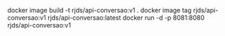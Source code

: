 docker image build -t rjds/api-conversao:v1 .
docker image tag rjds/api-conversao:v1 rjds/api-conversao:latest
docker run -d -p 8081:8080 rjds/api-conversao:v1 
